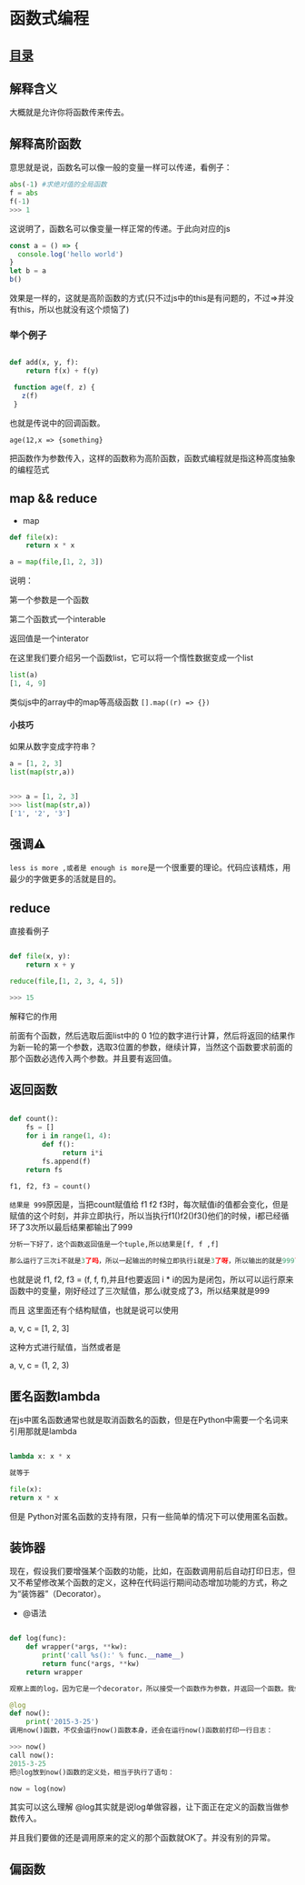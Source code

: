 # 函数式编程
## [目录](./summary.md)
## 解释含义

大概就是允许你将函数传来传去。

## 解释高阶函数

意思就是说，函数名可以像一般的变量一样可以传递，看例子：

```python
abs(-1) #求绝对值的全局函数
f = abs
f(-1)
>>> 1
```
这说明了，函数名可以像变量一样正常的传递。于此向对应的js

```javascript
const a = () => {
  console.log('hello world')
}
let b = a
b()
```
效果是一样的，这就是高阶函数的方式(只不过js中的this是有问题的，不过=>并没有this，所以也就没有这个烦恼了)

### 举个例子

```python

def add(x, y, f):
    return f(x) + f(y)

```

```javascript
 function age(f, z) {
   z(f)
 }
```

也就是传说中的回调函数。



`age(12,x => {something}`


把函数作为参数传入，这样的函数称为高阶函数，函数式编程就是指这种高度抽象的编程范式

## map && reduce

- map

```python
def file(x):
    return x * x

a = map(file,[1, 2, 3])

```

说明：

第一个参数是一个函数

第二个函数式一个interable

返回值是一个interator

在这里我们要介绍另一个函数list，它可以将一个惰性数据变成一个list

```python
list(a)
[1, 4, 9]

```

类似js中的array中的map等高级函数
`[].map((r) => {})`

#### 小技巧

如果从数字变成字符串？

```python
a = [1, 2, 3]
list(map(str,a))


>>> a = [1, 2, 3]
>>> list(map(str,a))
['1', '2', '3']

```

## 强调⚠️

`less is more ,或者是 enough is more`是一个很重要的理论。代码应该精炼，用最少的字做更多的活就是目的。

## reduce

直接看例子

```python

def file(x, y):
    return x + y

reduce(file,[1, 2, 3, 4, 5])

>>> 15


```

解释它的作用

前面有个函数，然后选取后面list中的 0 1位的数字进行计算，然后将返回的结果作为新一轮的第一个参数，选取3位置的参数，继续计算，当然这个函数要求前面的那个函数必选传入两个参数。并且要有返回值。

## 返回函数
```python

def count():
    fs = []
    for i in range(1, 4):
        def f():
             return i*i
        fs.append(f)
    return fs

f1, f2, f3 = count()

```

`结果是 999`原因是，当把count赋值给 f1 f2
f3时，每次赋值i的值都会变化，但是赋值的这个时刻，并非立即执行，所以当执行f1()f2()f3()他们的时候，i都已经循环了3次所以最后结果都输出了999

```python
分析一下好了，这个函数返回值是一个tuple,所以结果是[f, f ,f]

那么运行了三次i不就是3了吗，所以一起输出的时候立即执行i就是3了呀，所以输出的就是999了
```

也就是说
f1, f2, f3 = (f, f, f),并且f也要返回 i * i的因为是闭包，所以可以运行原来函数中的变量，刚好经过了三次赋值，那么i就变成了3，所以结果就是999

而且 这里面还有个结构赋值，也就是说可以使用

a, v, c = [1, 2, 3]

这种方式进行赋值，当然或者是

a, v, c = (1, 2, 3)

## 匿名函数lambda

在js中匿名函数通常也就是取消函数名的函数，但是在Python中需要一个名词来引用那就是lambda

```Python

lambda x: x * x

就等于

file(x):
return x * x

```

但是 Python对匿名函数的支持有限，只有一些简单的情况下可以使用匿名函数。

## 装饰器

现在，假设我们要增强某个函数的功能，比如，在函数调用前后自动打印日志，但又不希望修改某个函数的定义，这种在代码运行期间动态增加功能的方式，称之为“装饰器”（Decorator）。

- @语法

```Python

def log(func):
    def wrapper(*args, **kw):
        print('call %s():' % func.__name__)
        return func(*args, **kw)
    return wrapper

观察上面的log，因为它是一个decorator，所以接受一个函数作为参数，并返回一个函数。我们要借助Python的@语法，把decorator置于函数的定义处：

@log
def now():
    print('2015-3-25')
调用now()函数，不仅会运行now()函数本身，还会在运行now()函数前打印一行日志：

>>> now()
call now():
2015-3-25
把@log放到now()函数的定义处，相当于执行了语句：

now = log(now)
```
其实可以这么理解
@log其实就是说log单做容器，让下面正在定义的函数当做参数传入。

并且我们要做的还是调用原来的定义的那个函数就OK了。并没有别的异常。

## 偏函数
